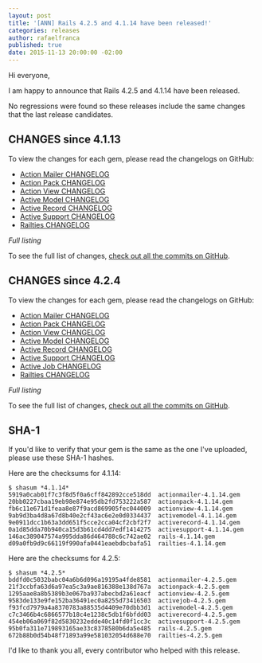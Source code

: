 ```yaml
---
layout: post
title: '[ANN] Rails 4.2.5 and 4.1.14 have been released!'
categories: releases
author: rafaelfranca
published: true
date: 2015-11-13 20:00:00 -02:00
---
```


Hi everyone,

I am happy to announce that Rails 4.2.5 and 4.1.14 have been released.

No regressions were found so these releases include the same changes that the last release candidates.

## CHANGES since 4.1.13

To view the changes for each gem, please read the changelogs on GitHub:

* [Action Mailer CHANGELOG](https://github.com/rails/rails/blob/v4.1.14/actionmailer/CHANGELOG.md)
* [Action Pack CHANGELOG](https://github.com/rails/rails/blob/v4.1.14/actionpack/CHANGELOG.md)
* [Action View CHANGELOG](https://github.com/rails/rails/blob/v4.1.14/actionview/CHANGELOG.md)
* [Active Model CHANGELOG](https://github.com/rails/rails/blob/v4.1.14/activemodel/CHANGELOG.md)
* [Active Record CHANGELOG](https://github.com/rails/rails/blob/v4.1.14/activerecord/CHANGELOG.md)
* [Active Support CHANGELOG](https://github.com/rails/rails/blob/v4.1.14/activesupport/CHANGELOG.md)
* [Railties CHANGELOG](https://github.com/rails/rails/blob/v4.1.14/railties/CHANGELOG.md)

*Full listing*

To see the full list of changes, [check out all the commits on
GitHub](https://github.com/rails/rails/compare/v4.1.13...v4.1.14).

## CHANGES since 4.2.4

To view the changes for each gem, please read the changelogs on GitHub:

* [Action Mailer CHANGELOG](https://github.com/rails/rails/blob/v4.2.5/actionmailer/CHANGELOG.md)
* [Action Pack CHANGELOG](https://github.com/rails/rails/blob/v4.2.5/actionpack/CHANGELOG.md)
* [Action View CHANGELOG](https://github.com/rails/rails/blob/v4.2.5/actionview/CHANGELOG.md)
* [Active Model CHANGELOG](https://github.com/rails/rails/blob/v4.2.5/activemodel/CHANGELOG.md)
* [Active Record CHANGELOG](https://github.com/rails/rails/blob/v4.2.5/activerecord/CHANGELOG.md)
* [Active Support CHANGELOG](https://github.com/rails/rails/blob/v4.2.5/activesupport/CHANGELOG.md)
* [Active Job CHANGELOG](https://github.com/rails/rails/blob/v4.2.5/activejob/CHANGELOG.md)
* [Railties CHANGELOG](https://github.com/rails/rails/blob/v4.2.5/railties/CHANGELOG.md)

*Full listing*

To see the full list of changes, [check out all the commits on
GitHub](https://github.com/rails/rails/compare/v4.2.4...v4.2.5).

## SHA-1

If you'd like to verify that your gem is the same as the one I've uploaded,
please use these SHA-1 hashes.

Here are the checksums for 4.1.14:

```
$ shasum *4.1.14*
5919a0cab01f7c3f8d5f0a6cff842892cce518dd  actionmailer-4.1.14.gem
20bb0227cbaa19eb98e874e95db2fd753222a587  actionpack-4.1.14.gem
fb6c11e671d1feaa8e87f9acd869905fec044009  actionview-4.1.14.gem
9ab9d3ba4d8a67d8b40e2cf43ac6e2e0d0334437  activemodel-4.1.14.gem
9e0911dcc1b63a3dd651f5cce2cca04cf2cbf2f7  activerecord-4.1.14.gem
0a1d85dda70b940ca15d3b61cd4dd7edf1414275  activesupport-4.1.14.gem
146ac389047574a995dda86d464788c6c742ae02  rails-4.1.14.gem
d09a0fb9d9c66119f990afa0441eaebdbcbafa51  railties-4.1.14.gem
```

Here are the checksums for 4.2.5:

```
$ shasum *4.2.5*
bddfd0c5032babc04a6b6d096a19195a4fde8581  actionmailer-4.2.5.gem
21f3ccbfa63d6a97ea5c3a9ae816388e138d767a  actionpack-4.2.5.gem
1295aae8a8b5389b3e067ba937abecbd2a61eacf  actionview-4.2.5.gem
9583de133e9fe152ba36491ec0a8255d73416503  activejob-4.2.5.gem
f93fcd7979a4a8370783a88535d4409e70dbb3d1  activemodel-4.2.5.gem
c7c3466b4c6866577b18c4e1238c5db1f6bfdd03  activerecord-4.2.5.gem
454eb06a069f82d5830232edde40c14fd0f1cc3c  activesupport-4.2.5.gem
95b0fa311e719893165ae33c8378580b6da5e485  rails-4.2.5.gem
672b88b0d54b48f71893a99e581032054d688e70  railties-4.2.5.gem
```

I'd like to thank you all, every contributor who helped with this release.
